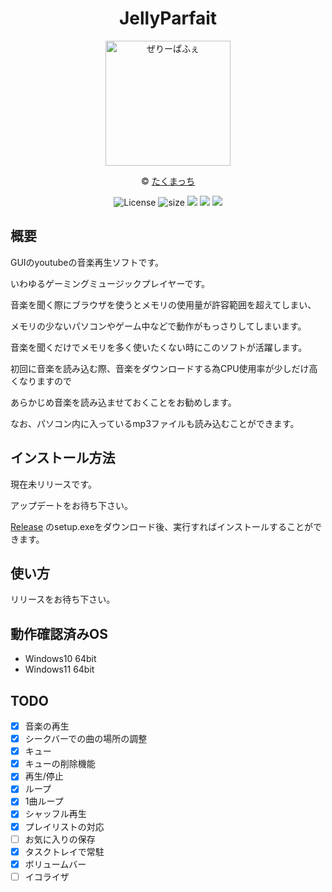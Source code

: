 <div align="center">
 
 # JellyParfait 

<img src="https://github.com/yurisi0212/JellyParfait/blob/master/JellyParfait/Resources/JellyParfait_alpha.png" width="200" alt="ぜりーぱふぇ"> 

© [たくまっち](https://twitter.com/xtakumatutix) 

<img src="https://img.shields.io/badge/license-GPL-brightgreen" alt="License">
 <img src="https://img.shields.io/github/languages/code-size/yurisi0212/JellyParfait" alt="size">
 <img src="https://img.shields.io/badge/Platform-Windows-green">
 <img src="https://img.shields.io/github/last-commit/yurisi0212/JellyParfait">
 <img src="https://img.shields.io/github/release-date-pre/yurisi0212/JellyParfait">
</div>

## 概要 

GUIのyoutubeの音楽再生ソフトです。 

いわゆるゲーミングミュージックプレイヤーです。

音楽を聞く際にブラウザを使うとメモリの使用量が許容範囲を超えてしまい、 

メモリの少ないパソコンやゲーム中などで動作がもっさりしてしまいます。 

音楽を聞くだけでメモリを多く使いたくない時にこのソフトが活躍します。 

初回に音楽を読み込む際、音楽をダウンロードする為CPU使用率が少しだけ高くなりますので 

あらかじめ音楽を読み込ませておくことをお勧めします。 

なお、パソコン内に入っているmp3ファイルも読み込むことができます。
 
## インストール方法   

現在未リリースです。　

アップデートをお待ち下さい。

[Release](https://github.com/yurisi0212/JellyParfait/releases) のsetup.exeをダウンロード後、実行すればインストールすることができます。 

## 使い方 

リリースをお待ち下さい。

## 動作確認済みOS 

* Windows10 64bit
* Windows11 64bit

## TODO 

- [x] 音楽の再生
- [x] シークバーでの曲の場所の調整
- [x] キュー
- [x] キューの削除機能
- [x] 再生/停止
- [x] ループ
- [x] 1曲ループ
- [x] シャッフル再生
- [x] プレイリストの対応
- [ ] お気に入りの保存
- [x] タスクトレイで常駐
- [x] ボリュームバー
- [ ] イコライザ
